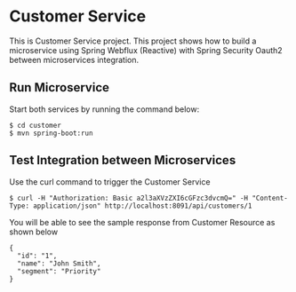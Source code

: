 # Customer Service 

This is Customer Service project. This project shows how to build a microservice using Spring Webflux (Reactive) 
with Spring Security Oauth2 between microservices integration. 
    
## Run Microservice
Start both services by running the command below:
    
    $ cd customer
    $ mvn spring-boot:run
    
## Test Integration between Microservices
Use the curl command to trigger the Customer Service

    $ curl -H "Authorization: Basic a2l3aXVzZXI6cGFzc3dvcmQ=" -H "Content-Type: application/json" http://localhost:8091/api/customers/1

You will be able to see the sample response from Customer Resource as shown below

    {
      "id": "1",
      "name": "John Smith",
      "segment": "Priority"
    }

    